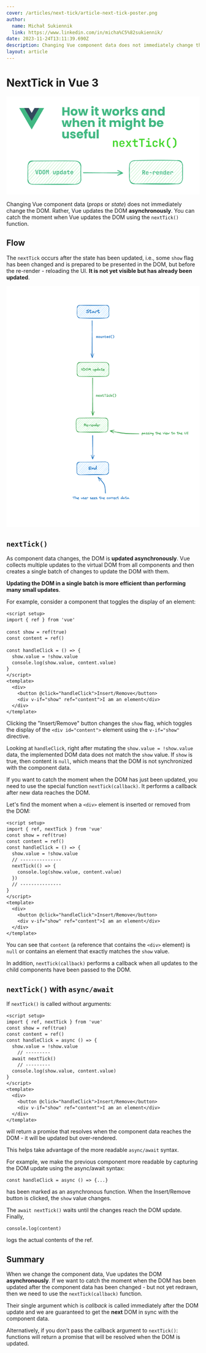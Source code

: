 ```yaml
---
cover: /articles/next-tick/article-next-tick-poster.png
author:
  name: Michał Sukiennik
  link: https://www.linkedin.com/in/micha%C5%82sukiennik/
date: 2023-11-24T13:11:39.690Z
description: Changing Vue component data does not immediately change the DOM. Rather, Vue updates the DOM asynchronously. You can catch the moment when Vue updates the DOM using the nextTick function.
layout: article
---
```


# NextTick in Vue 3

![article nextTick poster](/articles/next-tick/article-next-tick-poster.png)

Changing Vue component data (_props_ or _state_) does not immediately change the DOM. Rather, Vue updates the DOM **asynchronously**. You can catch the moment when Vue updates the DOM using the `nextTick()` function.

## Flow

The `nextTick` occurs after the state has been updated, i.e., some `show` flag has been changed and is prepared to be presented in the DOM, but before the re-render - reloading the UI. **It is not yet visible but has already been updated**.

![graph.png](/articles/next-tick/article-next-tick-graph.png)

## `nextTick()`

As component data changes, the DOM is **updated asynchronously**. Vue collects multiple updates to the virtual DOM from all components and then creates a single batch of changes to update the DOM with them.

**Updating the DOM in a single batch is more efficient than performing many small updates**.

For example, consider a component that toggles the display of an element:

```vue
<script setup>
import { ref } from 'vue'

const show = ref(true)
const content = ref()

const handleClick = () => {
  show.value = !show.value
  console.log(show.value, content.value)
}
</script>
<template>
  <div>
    <button @click="handleClick">Insert/Remove</button>
    <div v-if="show" ref="content">I am an element</div>
  </div>
</template>
```

Clicking the "Insert/Remove" button changes the `show` flag, which toggles the display of the `<div id="content">` element using the `v-if="show"` directive.

Looking at `handleClick`, right after mutating the `show.value = !show.value` data, the implemented DOM data does not match the `show` value. If `show` is true, then content is `null`, which means that the DOM is not synchronized with the component data.

If you want to catch the moment when the DOM has just been updated, you need to use the special function `nextTick(callback)`. It performs a callback after new data reaches the DOM.

Let's find the moment when a `<div>` element is inserted or removed from the DOM:

```vue
<script setup>
import { ref, nextTick } from 'vue'
const show = ref(true)
const content = ref()
const handleClick = () => {
  show.value = !show.value
  // ---------------
  nextTick(() => {
    console.log(show.value, content.value)
  })
  // ---------------
}
</script>
<template>
  <div>
    <button @click="handleClick">Insert/Remove</button>
    <div v-if="show" ref="content">I am an element</div>
  </div>
</template>
```

You can see that `content` (a reference that contains the `<div>` element) is `null` or contains an element that exactly matches the `show` value.

In addition, `nextTick(callback)` performs a callback when all updates to the child components have been passed to the DOM.

## `nextTick()` with `async/await`

If `nextTick()` is called without arguments:

```vue
<script setup>
import { ref, nextTick } from 'vue'
const show = ref(true)
const content = ref()
const handleClick = async () => {
  show.value = !show.value
	// ---------
  await nextTick()
	// ---------
  console.log(show.value, content.value)
}
</script>
<template>
  <div>
    <button @click="handleClick">Insert/Remove</button>
    <div v-if="show" ref="content">I am an element</div>
  </div>
</template>
```

will return a promise that resolves when the component data reaches the DOM - it will be updated but over-rendered.

This helps take advantage of the more readable `async/await` syntax.

For example, we make the previous component more readable by capturing the DOM update using the async/await syntax:

```
const handleClick = async () => {...}
``` 
has been marked as an asynchronous function. When the Insert/Remove button is clicked, the `show` value changes.

The `await nextTick()` waits until the changes reach the DOM update. Finally,
```
console.log(content)
``` 
logs the actual contents of the ref.


## Summary
When we change the component data, Vue updates the DOM **asynchronously**. If we want to catch the moment when the DOM has been updated after the component data has been changed - but not yet redrawn, then we need to use the `nextTick(callback)` function.

Their single argument which is *callback* is called immediately after the DOM update and we are guaranteed to get the **next** DOM in sync with the component data.

Alternatively, if you don't pass the callback argument to `nextTick()`: functions will return a promise that will be resolved when the DOM is updated.
